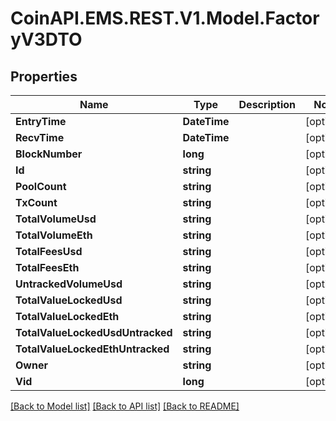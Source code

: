 
# CoinAPI.EMS.REST.V1.Model.FactoryV3DTO

## Properties

Name | Type | Description | Notes
------------ | ------------- | ------------- | -------------
**EntryTime** | **DateTime** |  | [optional] 
**RecvTime** | **DateTime** |  | [optional] 
**BlockNumber** | **long** |  | [optional] 
**Id** | **string** |  | [optional] 
**PoolCount** | **string** |  | [optional] 
**TxCount** | **string** |  | [optional] 
**TotalVolumeUsd** | **string** |  | [optional] 
**TotalVolumeEth** | **string** |  | [optional] 
**TotalFeesUsd** | **string** |  | [optional] 
**TotalFeesEth** | **string** |  | [optional] 
**UntrackedVolumeUsd** | **string** |  | [optional] 
**TotalValueLockedUsd** | **string** |  | [optional] 
**TotalValueLockedEth** | **string** |  | [optional] 
**TotalValueLockedUsdUntracked** | **string** |  | [optional] 
**TotalValueLockedEthUntracked** | **string** |  | [optional] 
**Owner** | **string** |  | [optional] 
**Vid** | **long** |  | [optional] 

[[Back to Model list]](../README.md#documentation-for-models)
[[Back to API list]](../README.md#documentation-for-api-endpoints)
[[Back to README]](../README.md)

